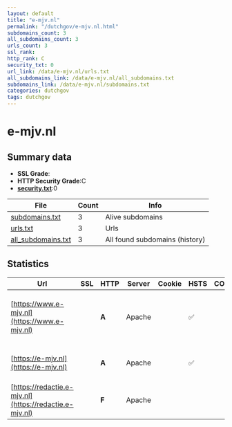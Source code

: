 ```yaml
---
layout: default
title: "e-mjv.nl"
permalink: "/dutchgov/e-mjv.nl.html"
subdomains_count: 3
all_subdomains_count: 3
urls_count: 3
ssl_rank: 
http_rank: C
security_txt: 0
url_link: /data/e-mjv.nl/urls.txt
all_subdomains_link: /data/e-mjv.nl/all_subdomains.txt
subdomains_link: /data/e-mjv.nl/subdomains.txt
categories: dutchgov
tags: dutchgov
---
```



# e-mjv.nl
## Summary data


 - **SSL Grade**:
 - **HTTP Security Grade**:C
 - **[security.txt](https://www.digitaleoverheid.nl/nieuws/standaard-security-txt-nu-verplicht-voor-overheid/)**:0


| File       | Count | Info |
|------------|-------|------|
|[subdomains.txt](/DutchGovScope/data/e-mjv.nl/subdomains.txt)|3|Alive subdomains|
|[urls.txt](/DutchGovScope/data/e-mjv.nl/urls.txt)|3|Urls|
|[all_subdomains.txt](/DutchGovScope/data/e-mjv.nl/all_subdomains.txt)|3|All found subdomains (history)|


## Statistics


| Url | SSL | HTTP | Server | Cookie | HSTS | CORS | CTO | CSP | XFO | XXP | RP |FP| Tech |Title |
|--------|-------|-------|------|------|------|------|------|------|------|------|------|------|------|------|
|[https://www.e-mjv.nl](https://www.e-mjv.nl)| | **A**|Apache| |:white_check_mark: | | | | :white_check_mark: | :white_check_mark: | :white_check_mark: | |Apache HTTP Server Drupal HSTS PHP|e-MJV | e-MJV|
|[https://e-mjv.nl](https://e-mjv.nl)| | **A**|Apache| |:white_check_mark: | | | | :white_check_mark: | :white_check_mark: | :white_check_mark: | |Apache HTTP Server HSTS|301 Moved Perman...|
|[https://redactie.e-mjv.nl](https://redactie.e-mjv.nl)| | **F**|Apache| | | | | | | | :white_check_mark: | |Apache HTTP Server HSTS|301 Moved Perman...|


